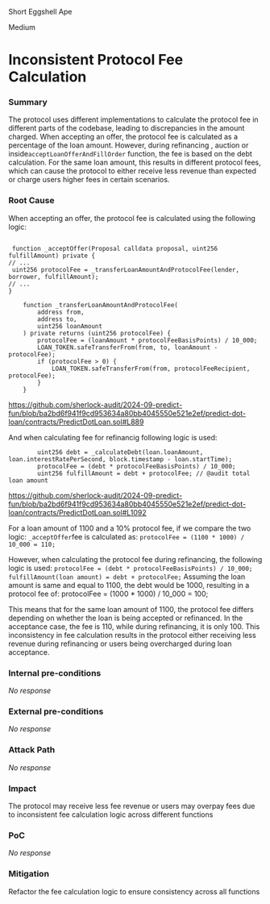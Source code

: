 Short Eggshell Ape

Medium

# Inconsistent Protocol Fee Calculation

### Summary

The protocol uses different implementations to calculate the protocol fee in different parts of the codebase, leading to discrepancies in the amount charged. When accepting an offer, the protocol fee is calculated as a percentage of the loan amount. However, during refinancing , auction or inside`acceptLoanOfferAndFillOrder` function, the fee is based on the debt calculation. For the same loan amount, this results in different protocol fees, which can cause the protocol to either receive less revenue than expected or charge users higher fees in certain scenarios.


### Root Cause


When accepting an offer, the protocol fee is calculated using the following logic:
```solidity

 function _acceptOffer(Proposal calldata proposal, uint256 fulfillAmount) private {
// ...
 uint256 protocolFee = _transferLoanAmountAndProtocolFee(lender, borrower, fulfillAmount);
// ...
}

    function _transferLoanAmountAndProtocolFee(
        address from,
        address to,
        uint256 loanAmount
    ) private returns (uint256 protocolFee) {
        protocolFee = (loanAmount * protocolFeeBasisPoints) / 10_000;
        LOAN_TOKEN.safeTransferFrom(from, to, loanAmount - protocolFee);
        if (protocolFee > 0) {
            LOAN_TOKEN.safeTransferFrom(from, protocolFeeRecipient, protocolFee);
        }
    }
```
https://github.com/sherlock-audit/2024-09-predict-fun/blob/ba2bd6f941f9cd953634a80bb4045550e521e2ef/predict-dot-loan/contracts/PredictDotLoan.sol#L889

And when calculating fee for refinancig following  logic is used:

```solidity
        uint256 debt = _calculateDebt(loan.loanAmount, loan.interestRatePerSecond, block.timestamp - loan.startTime);
        protocolFee = (debt * protocolFeeBasisPoints) / 10_000;
        uint256 fulfillAmount = debt + protocolFee; // @audit total loan amount
```

https://github.com/sherlock-audit/2024-09-predict-fun/blob/ba2bd6f941f9cd953634a80bb4045550e521e2ef/predict-dot-loan/contracts/PredictDotLoan.sol#L1092

For a loan amount of 1100 and a 10% protocol fee, if we compare the two logic:
`_acceptOffer`fee is calculated as:
`protocolFee = (1100 * 1000) / 10_000 = 110;`

However, when calculating the protocol fee during refinancing, the following logic is used:
`protocolFee = (debt * protocolFeeBasisPoints) / 10_000;`
`fulfillAmount(loan amount) = debt + protocolFee;`
Assuming the loan amount is same and equal to 1100, the debt would be 1000, resulting in a protocol fee of:
protocolFee = (1000 * 1000) / 10_000 = 100;

This means that for the same loan amount of 1100, the protocol fee differs depending on whether the loan is being accepted or refinanced. In the acceptance case, the fee is 110, while during refinancing, it is only 100. This inconsistency in fee calculation results in the protocol either receiving less revenue during refinancing or users being overcharged during loan acceptance.











### Internal pre-conditions

_No response_

### External pre-conditions

_No response_

### Attack Path

_No response_

### Impact

The protocol may receive less fee revenue or users may overpay fees due to inconsistent fee calculation logic across different functions

### PoC

_No response_

### Mitigation

Refactor the fee calculation logic to ensure consistency across all functions